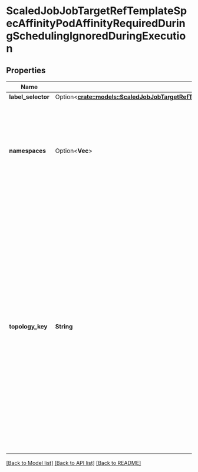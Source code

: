 # ScaledJobJobTargetRefTemplateSpecAffinityPodAffinityRequiredDuringSchedulingIgnoredDuringExecution

## Properties

Name | Type | Description | Notes
------------ | ------------- | ------------- | -------------
**label_selector** | Option<[**crate::models::ScaledJobJobTargetRefTemplateSpecAffinityPodAffinityPodAffinityTermLabelSelector**](ScaledJob_jobTargetRef_template_spec_affinity_podAffinity_podAffinityTerm_labelSelector.md)> |  | [optional]
**namespaces** | Option<**Vec<String>**> | namespaces specifies which namespaces the labelSelector applies to (matches against); null or empty list means \"this pod's namespace\" | [optional]
**topology_key** | **String** | This pod should be co-located (affinity) or not co-located (anti-affinity) with the pods matching the labelSelector in the specified namespaces, where co-located is defined as running on a node whose value of the label with key topologyKey matches that of any node on which any of the selected pods is running. Empty topologyKey is not allowed. | 

[[Back to Model list]](../README.md#documentation-for-models) [[Back to API list]](../README.md#documentation-for-api-endpoints) [[Back to README]](../README.md)


